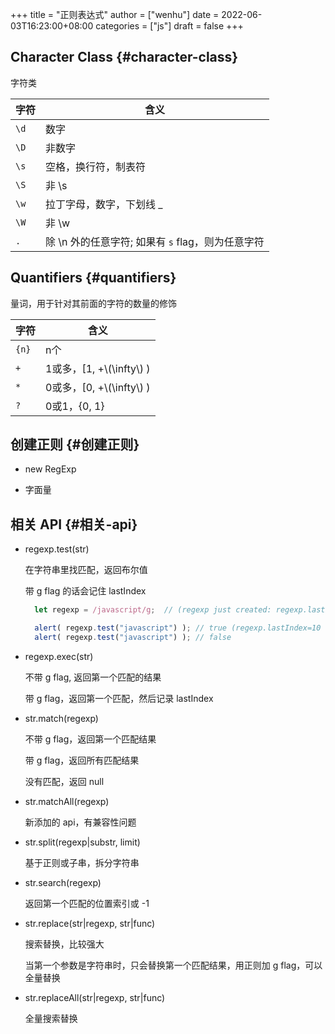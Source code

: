 +++
title = "正则表达式"
author = ["wenhu"]
date = 2022-06-03T16:23:00+08:00
categories = ["js"]
draft = false
+++

## Character Class {#character-class}

字符类

| 字符 | 含义                             |
|----|--------------------------------|
| `\d` | 数字                             |
| `\D` | 非数字                           |
| `\s` | 空格，换行符，制表符             |
| `\S` | 非 \s                            |
| `\w` | 拉丁字母，数字，下划线 _         |
| `\W` | 非 \w                            |
| `.`  | 除 \n 外的任意字符; 如果有 `s` flag，则为任意字符 |


## Quantifiers {#quantifiers}

量词，用于针对其前面的字符的数量的修饰

| 字符  | 含义                    |
|-----|-----------------------|
| `{n}` | n个                     |
| `+`   | 1或多，[1, +\\(\infty\\) ) |
| `*`   | 0或多，[0, +\\(\infty\\) ) |
| `?`   | 0或1，{0, 1}            |


## 创建正则 {#创建正则}

-   new RegExp

-   字面量


## 相关 API {#相关-api}

-   regexp.test(str)

    在字符串里找匹配，返回布尔值

    带 g flag 的话会记住 lastIndex
    ```js
      let regexp = /javascript/g;  // (regexp just created: regexp.lastIndex=0)

      alert( regexp.test("javascript") ); // true (regexp.lastIndex=10 now)
      alert( regexp.test("javascript") ); // false
    ```

<!--listend-->

-   regexp.exec(str)

    不带 g flag, 返回第一个匹配的结果

    带 g flag，返回第一个匹配，然后记录 lastIndex

-   str.match(regexp)

    不带 g flag，返回第一个匹配结果

    带 g flag，返回所有匹配结果

    没有匹配，返回 null

-   str.matchAll(regexp)

    新添加的 api，有兼容性问题

-   str.split(regexp|substr, limit)

    基于正则或子串，拆分字符串

-   str.search(regexp)

    返回第一个匹配的位置索引或 -1

-   str.replace(str|regexp, str|func)

    搜索替换，比较强大

    当第一个参数是字符串时，只会替换第一个匹配结果，用正则加 g flag，可以全量替换

-   str.replaceAll(str|regexp, str|func)

    全量搜索替换
